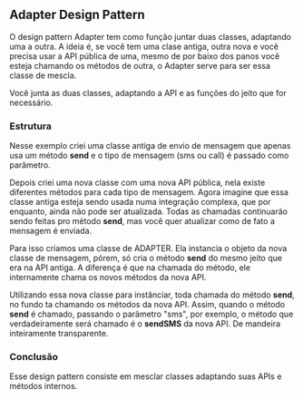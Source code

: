 ## Adapter Design Pattern

O design pattern Adapter tem como função juntar duas classes, adaptando uma a outra. A ideia é, se você tem uma clase antiga, outra nova e você precisa usar a API pública de uma, mesmo de por baixo dos panos você esteja chamando os métodos de outra, o Adapter serve para ser essa classe de mescla.

Você junta as duas classes, adaptando a API e as funções do jeito que for necessário.


### Estrutura

Nesse exemplo criei uma classe antiga de envio de mensagem que apenas usa um método **send** e o tipo de mensagem (sms ou call) é passado como parâmetro.

Depois criei uma nova classe com uma nova API pública, nela existe diferentes métodos para cada tipo de mensagem. Agora imagine que essa classe antiga esteja sendo usada numa integração complexa, que por enquanto, ainda não pode ser atualizada. Todas as chamadas continuarão sendo feitas pro método **send**, mas você quer atualizar como de fato a mensagem é enviada.

Para isso criamos uma classe de ADAPTER. Ela instancia o objeto da nova classe de mensagem, pórem, só cria o método **send** do mesmo jeito que era na API antiga. A diferença é que na chamada do método, ele internamente chama os novos métodos da nova API.

Utilizando essa nova classe para instânciar, toda chamada do método **send**, no fundo ta chamando os métodos da nova API. Assim, quando o método **send** é chamado, passando o parâmetro "sms", por exemplo, o método que verdadeiramente será chamado é o **sendSMS** da nova API. De mandeira inteiramente transparente.

### Conclusão

Esse design pattern consiste em mesclar classes adaptando suas APIs e métodos internos.
